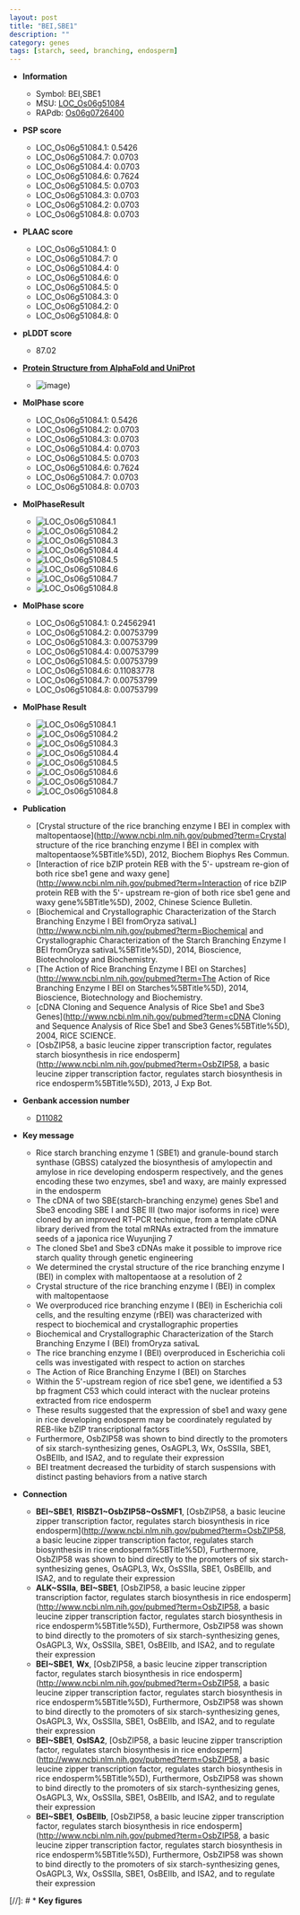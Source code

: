 ```yaml
---
layout: post
title: "BEI,SBE1"
description: ""
category: genes
tags: [starch, seed, branching, endosperm]
---
```


* **Information**  
    + Symbol: BEI,SBE1  
    + MSU: [LOC_Os06g51084](http://rice.plantbiology.msu.edu/cgi-bin/ORF_infopage.cgi?orf=LOC_Os06g51084)  
    + RAPdb: [Os06g0726400](http://rapdb.dna.affrc.go.jp/viewer/gbrowse_details/irgsp1?name=Os06g0726400)  

* **PSP score**  
    + LOC_Os06g51084.1: 0.5426 
    + LOC_Os06g51084.7: 0.0703 
    + LOC_Os06g51084.4: 0.0703 
    + LOC_Os06g51084.6: 0.7624 
    + LOC_Os06g51084.5: 0.0703 
    + LOC_Os06g51084.3: 0.0703 
    + LOC_Os06g51084.2: 0.0703 
    + LOC_Os06g51084.8: 0.0703 

* **PLAAC score**  
    + LOC_Os06g51084.1: 0 
    + LOC_Os06g51084.7: 0 
    + LOC_Os06g51084.4: 0 
    + LOC_Os06g51084.6: 0 
    + LOC_Os06g51084.5: 0 
    + LOC_Os06g51084.3: 0 
    + LOC_Os06g51084.2: 0 
    + LOC_Os06g51084.8: 0 

* **pLDDT score**
    + 87.02

* **[Protein Structure from AlphaFold and UniProt](https://www.uniprot.org/uniprotkb/Q01401/entry#structure)**
    + ![image](https://ricepsp.github.io/images/Q0/AF-Q01401-F1.png))

* **MolPhase score**
    + LOC_Os06g51084.1: 0.5426
    + LOC_Os06g51084.2: 0.0703
    + LOC_Os06g51084.3: 0.0703
    + LOC_Os06g51084.4: 0.0703
    + LOC_Os06g51084.5: 0.0703
    + LOC_Os06g51084.6: 0.7624
    + LOC_Os06g51084.7: 0.0703
    + LOC_Os06g51084.8: 0.0703

* **MolPhaseResult**
    + ![LOC_Os06g51084.1](https://ricepsp.github.io/pictures/LOC_Os06g/LOC_Os06g51084.1.png)
    + ![LOC_Os06g51084.2](https://ricepsp.github.io/pictures/LOC_Os06g/LOC_Os06g51084.2.png)
    + ![LOC_Os06g51084.3](https://ricepsp.github.io/pictures/LOC_Os06g/LOC_Os06g51084.3.png)
    + ![LOC_Os06g51084.4](https://ricepsp.github.io/pictures/LOC_Os06g/LOC_Os06g51084.4.png)
    + ![LOC_Os06g51084.5](https://ricepsp.github.io/pictures/LOC_Os06g/LOC_Os06g51084.5.png)
    + ![LOC_Os06g51084.6](https://ricepsp.github.io/pictures/LOC_Os06g/LOC_Os06g51084.6.png)
    + ![LOC_Os06g51084.7](https://ricepsp.github.io/pictures/LOC_Os06g/LOC_Os06g51084.7.png)
    + ![LOC_Os06g51084.8](https://ricepsp.github.io/pictures/LOC_Os06g/LOC_Os06g51084.8.png)

* **MolPhase score**
    + LOC_Os06g51084.1: 0.24562941
    + LOC_Os06g51084.2: 0.00753799
    + LOC_Os06g51084.3: 0.00753799
    + LOC_Os06g51084.4: 0.00753799
    + LOC_Os06g51084.5: 0.00753799
    + LOC_Os06g51084.6: 0.11083778
    + LOC_Os06g51084.7: 0.00753799
    + LOC_Os06g51084.8: 0.00753799

* **MolPhase Result**
    + ![LOC_Os06g51084.1](https://304243504.github.io/Pictures/LOC_Os06g/LOC_Os06g51084.1.png)
    + ![LOC_Os06g51084.2](https://304243504.github.io/Pictures/LOC_Os06g/LOC_Os06g51084.2.png)
    + ![LOC_Os06g51084.3](https://304243504.github.io/Pictures/LOC_Os06g/LOC_Os06g51084.3.png)
    + ![LOC_Os06g51084.4](https://304243504.github.io/Pictures/LOC_Os06g/LOC_Os06g51084.4.png)
    + ![LOC_Os06g51084.5](https://304243504.github.io/Pictures/LOC_Os06g/LOC_Os06g51084.5.png)
    + ![LOC_Os06g51084.6](https://304243504.github.io/Pictures/LOC_Os06g/LOC_Os06g51084.6.png)
    + ![LOC_Os06g51084.7](https://304243504.github.io/Pictures/LOC_Os06g/LOC_Os06g51084.7.png)
    + ![LOC_Os06g51084.8](https://304243504.github.io/Pictures/LOC_Os06g/LOC_Os06g51084.8.png)

* **Publication**  
    + [Crystal structure of the rice branching enzyme I BEI in complex with maltopentaose](http://www.ncbi.nlm.nih.gov/pubmed?term=Crystal structure of the rice branching enzyme I BEI in complex with maltopentaose%5BTitle%5D), 2012, Biochem Biophys Res Commun.
    + [Interaction of rice bZIP protein REB with the 5'- upstream re-gion of both rice sbe1 gene and waxy gene](http://www.ncbi.nlm.nih.gov/pubmed?term=Interaction of rice bZIP protein REB with the 5'- upstream re-gion of both rice sbe1 gene and waxy gene%5BTitle%5D), 2002, Chinese Science Bulletin.
    + [Biochemical and Crystallographic Characterization of the Starch Branching Enzyme I BEI fromOryza sativaL](http://www.ncbi.nlm.nih.gov/pubmed?term=Biochemical and Crystallographic Characterization of the Starch Branching Enzyme I BEI fromOryza sativaL%5BTitle%5D), 2014, Bioscience, Biotechnology and Biochemistry.
    + [The Action of Rice Branching Enzyme I BEI on Starches](http://www.ncbi.nlm.nih.gov/pubmed?term=The Action of Rice Branching Enzyme I BEI on Starches%5BTitle%5D), 2014, Bioscience, Biotechnology and Biochemistry.
    + [cDNA Cloning and Sequence Analysis of Rice Sbe1 and Sbe3 Genes](http://www.ncbi.nlm.nih.gov/pubmed?term=cDNA Cloning and Sequence Analysis of Rice Sbe1 and Sbe3 Genes%5BTitle%5D), 2004, RICE SCIENCE.
    + [OsbZIP58, a basic leucine zipper transcription factor, regulates starch biosynthesis in rice endosperm](http://www.ncbi.nlm.nih.gov/pubmed?term=OsbZIP58, a basic leucine zipper transcription factor, regulates starch biosynthesis in rice endosperm%5BTitle%5D), 2013, J Exp Bot.

* **Genbank accession number**  
    + [D11082](http://www.ncbi.nlm.nih.gov/nuccore/D11082)

* **Key message**  
    + Rice starch branching enzyme 1 (SBE1) and granule-bound starch synthase (GBSS) catalyzed the biosynthesis of amylopectin and amylose in rice developing endosperm respectively, and the genes encoding these two enzymes, sbe1 and waxy, are mainly expressed in the endosperm
    + The cDNA of two SBE(starch-branching enzyme) genes Sbe1 and Sbe3 encoding SBE I and SBE III (two major isoforms in rice) were cloned by an improved RT-PCR technique, from a template cDNA library derived from the total mRNAs extracted from the immature seeds of a japonica rice Wuyunjing 7
    + The cloned Sbe1 and Sbe3 cDNAs make it possible to improve rice starch quality through genetic engineering
    + We determined the crystal structure of the rice branching enzyme I (BEI) in complex with maltopentaose at a resolution of 2
    + Crystal structure of the rice branching enzyme I (BEI) in complex with maltopentaose
    + We overproduced rice branching enzyme I (BEI) in Escherichia coli cells, and the resulting enzyme (rBEI) was characterized with respect to biochemical and crystallographic properties
    + Biochemical and Crystallographic Characterization of the Starch Branching Enzyme I (BEI) fromOryza sativaL
    + The rice branching enzyme I (BEI) overproduced in Escherichia coli cells was investigated with respect to action on starches
    + The Action of Rice Branching Enzyme I (BEI) on Starches
    + Within the 5'-upstream region of rice sbe1 gene, we identified a 53 bp fragment C53 which could interact with the nuclear proteins extracted from rice endosperm
    + These results suggested that the expression of sbe1 and waxy gene in rice developing endosperm may be coordinately regulated by REB-like bZIP transcriptional factors
    + Furthermore, OsbZIP58 was shown to bind directly to the promoters of six starch-synthesizing genes, OsAGPL3, Wx, OsSSIIa, SBE1, OsBEIIb, and ISA2, and to regulate their expression
    + BEI treatment decreased the turbidity of starch suspensions with distinct pasting behaviors from a native starch

* **Connection**  
    + __BEI~SBE1__, __RISBZ1~OsbZIP58~OsSMF1__, [OsbZIP58, a basic leucine zipper transcription factor, regulates starch biosynthesis in rice endosperm](http://www.ncbi.nlm.nih.gov/pubmed?term=OsbZIP58, a basic leucine zipper transcription factor, regulates starch biosynthesis in rice endosperm%5BTitle%5D), Furthermore, OsbZIP58 was shown to bind directly to the promoters of six starch-synthesizing genes, OsAGPL3, Wx, OsSSIIa, SBE1, OsBEIIb, and ISA2, and to regulate their expression
    + __ALK~SSIIa__, __BEI~SBE1__, [OsbZIP58, a basic leucine zipper transcription factor, regulates starch biosynthesis in rice endosperm](http://www.ncbi.nlm.nih.gov/pubmed?term=OsbZIP58, a basic leucine zipper transcription factor, regulates starch biosynthesis in rice endosperm%5BTitle%5D), Furthermore, OsbZIP58 was shown to bind directly to the promoters of six starch-synthesizing genes, OsAGPL3, Wx, OsSSIIa, SBE1, OsBEIIb, and ISA2, and to regulate their expression
    + __BEI~SBE1__, __Wx__, [OsbZIP58, a basic leucine zipper transcription factor, regulates starch biosynthesis in rice endosperm](http://www.ncbi.nlm.nih.gov/pubmed?term=OsbZIP58, a basic leucine zipper transcription factor, regulates starch biosynthesis in rice endosperm%5BTitle%5D), Furthermore, OsbZIP58 was shown to bind directly to the promoters of six starch-synthesizing genes, OsAGPL3, Wx, OsSSIIa, SBE1, OsBEIIb, and ISA2, and to regulate their expression
    + __BEI~SBE1__, __OsISA2__, [OsbZIP58, a basic leucine zipper transcription factor, regulates starch biosynthesis in rice endosperm](http://www.ncbi.nlm.nih.gov/pubmed?term=OsbZIP58, a basic leucine zipper transcription factor, regulates starch biosynthesis in rice endosperm%5BTitle%5D), Furthermore, OsbZIP58 was shown to bind directly to the promoters of six starch-synthesizing genes, OsAGPL3, Wx, OsSSIIa, SBE1, OsBEIIb, and ISA2, and to regulate their expression
    + __BEI~SBE1__, __OsBEIIb__, [OsbZIP58, a basic leucine zipper transcription factor, regulates starch biosynthesis in rice endosperm](http://www.ncbi.nlm.nih.gov/pubmed?term=OsbZIP58, a basic leucine zipper transcription factor, regulates starch biosynthesis in rice endosperm%5BTitle%5D), Furthermore, OsbZIP58 was shown to bind directly to the promoters of six starch-synthesizing genes, OsAGPL3, Wx, OsSSIIa, SBE1, OsBEIIb, and ISA2, and to regulate their expression

[//]: # * **Key figures**  



